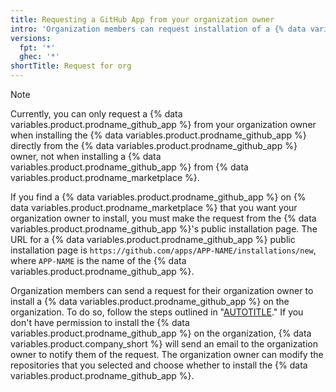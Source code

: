 ```yaml
---
title: Requesting a GitHub App from your organization owner
intro: 'Organization members can request installation of a {% data variables.product.prodname_github_app %} for their organization.'
versions:
  fpt: '*'
  ghec: '*'
shortTitle: Request for org
---
```


> [!NOTE]
> Currently, you can only request a {% data variables.product.prodname_github_app %} from your organization owner when installing the {% data variables.product.prodname_github_app %} directly from the {% data variables.product.prodname_github_app %} owner, not when installing a {% data variables.product.prodname_github_app %} from {% data variables.product.prodname_marketplace %}.
>
> If you find a {% data variables.product.prodname_github_app %} on {% data variables.product.prodname_marketplace %} that you want your organization owner to install, you must make the request from the {% data variables.product.prodname_github_app %}'s public installation page. The URL for a {% data variables.product.prodname_github_app %} public installation page is `https://github.com/apps/APP-NAME/installations/new`, where `APP-NAME` is the name of the {% data variables.product.prodname_github_app %}.

Organization members can send a request for their organization owner to install a {% data variables.product.prodname_github_app %} on the organization. To do so, follow the steps outlined in "[AUTOTITLE](/apps/using-github-apps/installing-a-github-app-from-a-third-party#installing-a-github-app)." If you don't have permission to install the {% data variables.product.prodname_github_app %} on the organization, {% data variables.product.company_short %} will send an email to the organization owner to notify them of the request. The organization owner can modify the repositories that you selected and choose whether to install the {% data variables.product.prodname_github_app %}.
